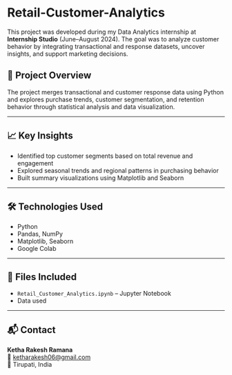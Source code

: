 # Retail-Customer-Analytics
This project was developed during my Data Analytics internship at **Internship Studio** (June–August 2024). The goal was to analyze customer behavior by integrating transactional and response datasets, uncover insights, and support marketing decisions.

## 🚀 Project Overview
The project merges transactional and customer response data using Python and explores purchase trends, customer segmentation, and retention behavior through statistical analysis and data visualization.

---

## 📈 Key Insights
- Identified top customer segments based on total revenue and engagement
- Explored seasonal trends and regional patterns in purchasing behavior
- Built summary visualizations using Matplotlib and Seaborn

---

## 🛠 Technologies Used
- Python  
- Pandas, NumPy  
- Matplotlib, Seaborn  
- Google Colab

---

## 📁 Files Included
- `Retail_Customer_Analytics.ipynb` – Jupyter Notebook
- Data used

---

## 📬 Contact
**Ketha Rakesh Ramana**  
📧 ketharakesh06@gmail.com  
📍 Tirupati, India  
